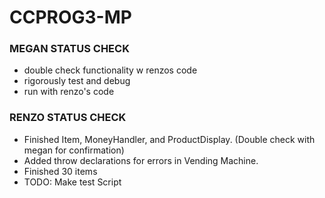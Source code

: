 # CCPROG3-MP
### MEGAN STATUS CHECK
- double check functionality w renzos code
- rigorously test and debug
- run with renzo's code

### RENZO STATUS CHECK
- Finished Item, MoneyHandler, and ProductDisplay. (Double check with megan for confirmation)
- Added throw declarations for errors in Vending Machine.
- Finished 30 items
- TODO: Make test Script
